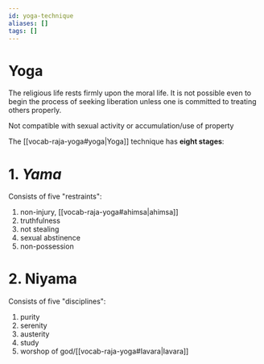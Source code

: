 ```yaml
---
id: yoga-technique
aliases: []
tags: []
---
```


# Yoga
The religious life rests firmly upon the moral life. It is not possible even to begin the process of seeking liberation unless one is committed to treating others properly.

Not compatible with sexual activity or accumulation/use of property

The [[vocab-raja-yoga#yoga|Yoga]] technique has **eight stages**:

# 1. _Yama_
Consists of five "restraints":
1) non-injury, [[vocab-raja-yoga#ahimsa|ahimsa]]
2) truthfulness
3) not stealing
4) sexual abstinence
5) non-possession

# 2. Niyama
Consists of five "disciplines":
1) purity
2) serenity
3) austerity
4) study
5) worshop of god/[[vocab-raja-yoga#Iavara|Iavara]]
